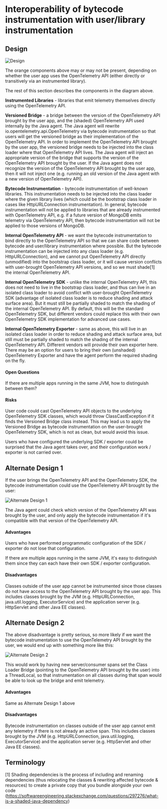 # Interoperability of bytecode instrumentation with user/library instrumentation

## Design

![Design](./design.png)

The orange components above may or may not be present, depending on whether the user app uses
the OpenTelemetry API (either directly or transitively via an instrumented library).

The rest of this section describes the components in the diagram above.

**Instrumented Libraries** - libraries that emit telemetry themselves directly
using the OpenTelemetry API.

**Versioned Bridge** - a bridge between the version of the OpenTelemetry API
brought by the user app, and the (shaded) OpenTelemetry API used internally by the Java agent.
The Java agent will rewrite io.opentelemetry.api.OpenTelemetry via bytecode instrumentation
so that users will get the versioned bridge as their implementation of the OpenTelemetry API.
In order to implement the OpenTelemetry API brought by the user app,
the versioned bridge needs to be injected into the class loader where that OpenTelemetry API lives.
The Java agent will inject an appropriate version of the bridge
that supports the version of the OpenTelemetry API brought by the user.
If the Java agent does not recognize the version of the OpenTelemetry API brought by the user app,
then it will not inject one (e.g. running an old version of the Java agent with a new version
of OpenTelemetry API).

**Bytecode Instrumentation** - bytecode instrumentation of well-known libraries.
This instrumentation needs to be injected into the class loader where the given library lives
(which could be the bootstrap class loader in cases like HttpURLConnection instrumentation).
In general, bytecode instrumentation will not be applied to libraries that are already instrumented
with OpenTelemetry API, e.g. if a future version of MongoDB emits telemetry via OpenTelemetry API,
then bytecode instrumentation will not be applied to those versions of MongoDB.

**Internal OpenTelemetry API** - we want the bytecode instrumentation to bind directly
to the OpenTelemetry API so that we can share code between bytecode and user/library instrumentation
where possible.
But the bytecode instrumentation can be injected into any class loader (e.g. HttpURLConnection),
and we cannot put OpenTelemetry API directly (unmodified) into the bootstrap class loader,
or it will cause version conflicts with user-brought OpenTelemetry API versions,
and so we must shade[1] the internal OpenTelemetry API.

**Internal OpenTelemetry SDK** - unlike the internal OpenTelemetry API, this does not need to live
in the bootstrap class loader, and thus can live in an isolated class loader to avoid conflict
with user-brought OpenTelemetry SDK (advantage of isolated class loader is to reduce shading
and attack surface area).
But it must still be partially shaded to match the shading of the internal OpenTelemetry API.
By default, this will be the standard OpenTelemetry SDK, but different vendors could replace this
with their own OpenTelemetry SDK implementation for advanced use cases.

**Internal OpenTelemetry Exporter** - same as above, this will live in an isolated class loader
in order to reduce shading and attack surface area, but still must be partially shaded
to match the shading of the internal OpenTelemetry API.
Different vendors will provide their own exporter here.
There may be an option for users to bring their own (unshaded) OpenTelemetry Exporter
and have the agent perform the required shading on the fly.

#### Open Questions

If there are multiple apps running in the same JVM, how to distinguish between them?

#### Risks

User code could cast OpenTelemetry API objects to the underlying OpenTelemetry SDK classes,
which would throw ClassCastException if it finds the Versioned Bridge class instead.
This may lead us to apply the Versioned Bridge as bytecode instrumentation
on the user-brought OpenTelemetry SDK, which is not as clean, but would avoid this issue.

Users who have configured the underlying SDK / exporter could be surprised
that the Java agent takes over, and their configuration work / exporter is not carried over.

## Alternate Design 1

If the user brings the OpenTelemetry API and the OpenTelemetry SDK,
the bytecode instrumentation could use the OpenTelemetry API brought by the user:

![Alternate Design 1](./alt-design-1.png)

The Java agent could check which version of the OpenTelemetry API was brought by the user,
and only apply the bytecode instrumentation if it's compatible
with that version of the OpenTelemetry API.

#### Advantages

Users who have performed programmatic configuration of the SDK / exporter
do not lose that configuration.

If there are multiple apps running in the same JVM, it's easy to distinguish them
since they can each have their own SDK / exporter configuration.

#### Disadvantages

Classes outside of the user app cannot be instrumented since those classes do not have access
to the OpenTelemetry API brought by the user app. This includes classes brought by the JVM
(e.g. HttpURLConnection, java.util.logging, ExecutorService)
and the application server (e.g. HttpServlet and other Java EE classes).

## Alternate Design 2

The above disadvantage is pretty serious, so more likely
if we want the bytecode instrumentation to use the OpenTelemetry API brought by the user,
we would end up with something more like this:

![Alternate Design 2](./alt-design-2.png)

This would work by having new server/consumer spans set the Class Loader Bridge
(pointing to the OpenTelemetry API brought by the user) into a ThreadLocal,
so that instrumentation on all classes during that span would be able to look up the bridge
and emit telemetry.

#### Advantages

Same as Alternate Design 1 above

#### Disadvantages

Bytecode instrumentation on classes outside of the user app cannot emit any telemetry
if there is not already an active span. This includes classes brought by the JVM
(e.g. HttpURLConnection, java.util.logging, ExecutorService)
and the application server (e.g. HttpServlet and other Java EE classes).

## Terminology

[1] Shading dependencies is the process of including and renaming dependencies
(thus relocating the classes & rewriting affected bytecode & resources)
to create a private copy that you bundle alongside your own code
(https://softwareengineering.stackexchange.com/questions/297276/what-is-a-shaded-java-dependency)
